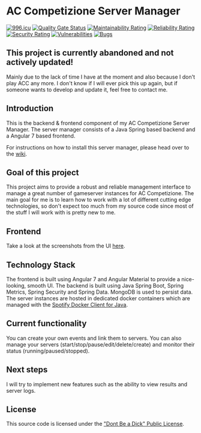 # AC Competizione Server Manager

[![996.icu](https://img.shields.io/badge/link-996.icu-red.svg)](https://996.icu)
[![Quality Gate Status](https://sonarcloud.io/api/project_badges/measure?project=grimsi_accservermanager&metric=alert_status)](https://sonarcloud.io/dashboard?id=grimsi_accservermanager) [![Maintainability Rating](https://sonarcloud.io/api/project_badges/measure?project=grimsi_accservermanager&metric=sqale_rating)](https://sonarcloud.io/dashboard?id=grimsi_accservermanager) [![Reliability Rating](https://sonarcloud.io/api/project_badges/measure?project=grimsi_accservermanager&metric=reliability_rating)](https://sonarcloud.io/dashboard?id=grimsi_accservermanager) [![Security Rating](https://sonarcloud.io/api/project_badges/measure?project=grimsi_accservermanager&metric=security_rating)](https://sonarcloud.io/dashboard?id=grimsi_accservermanager) [![Vulnerabilities](https://sonarcloud.io/api/project_badges/measure?project=grimsi_accservermanager&metric=vulnerabilities)](https://sonarcloud.io/dashboard?id=grimsi_accservermanager) [![Bugs](https://sonarcloud.io/api/project_badges/measure?project=grimsi_accservermanager&metric=bugs)](https://sonarcloud.io/dashboard?id=grimsi_accservermanager)

## This project is currently abandoned and not actively updated!
Mainly due to the lack of time I have at the moment and also because I don't play ACC any more.
I don't know if I will ever pick this up again, but if someone wants to develop and update it, feel free to contact me.

## Introduction
This is the backend & frontend component of my AC Competizione Server Manager.
The server manager consists of a Java Spring based backend and a Angular 7 based frontend.

For instructions on how to install this server manager, please head over to the [wiki](https://github.com/grimsi/accservermanager/wiki).

## Goal of this project
This project aims to provide a robust and reliable management interface to manage a great number of gameserver instances for AC Competizione.
The main goal for me is to learn how to work with a lot of different cutting edge technologies, so don't expect too much from my source code since most of the stuff I will work with is pretty new to me.

## Frontend
Take a look at the screenshots from the UI [here](https://github.com/grimsi/accservermanager-frontend).

## Technology Stack
The frontend is built using Angular 7 and Angular Material to provide a nice-looking, smooth UI.
The backend is built using Java Spring Boot, Spring Metrics, Spring Security and Spring Data.
MongoDB is used to persist data.
The server instances are hosted in dedicated docker containers which are managed with the [Spotify Docker Client for Java](https://github.com/spotify/docker-client).

## Current functionality
You can create your own events and link them to servers.
You can also manage your servers (start/stop/pause/edit/delete/create) and monitor their status (running/paused/stopped).

## Next steps
I will try to implement new features such as the ability to view results and server logs.

## License
This source code is licensed under the ["Dont Be a Dick" Public License](https://github.com/grimsi/accservermanager/blob/master/LICENSE).
